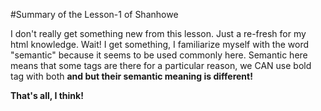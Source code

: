 #Summary of the Lesson-1 of Shanhowe

I don't really get something new from this lesson. Just a re-fresh for my html knowledge. 
Wait! I get something, I familiarize myself with the word "semantic" because it seems to be used commonly here. Semantic here means that some tags are there for a particular reason, we CAN use bold tag with both <b> and <strong> but their semantic meaning is different!

That's all, I think!
